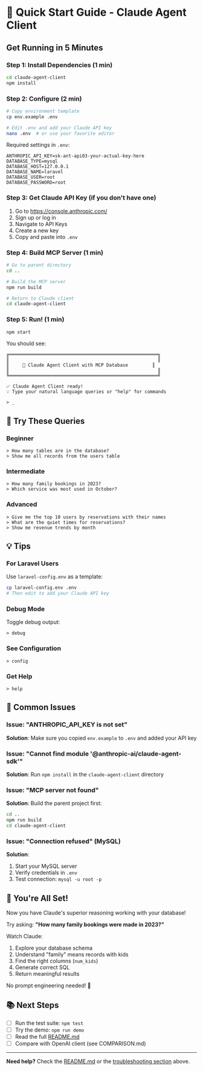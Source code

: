 # 🚀 Quick Start Guide - Claude Agent Client

## Get Running in 5 Minutes

### Step 1: Install Dependencies (1 min)

```bash
cd claude-agent-client
npm install
```

### Step 2: Configure (2 min)

```bash
# Copy environment template
cp env.example .env

# Edit .env and add your Claude API key
nano .env  # or use your favorite editor
```

Required settings in `.env`:
```env
ANTHROPIC_API_KEY=sk-ant-api03-your-actual-key-here
DATABASE_TYPE=mysql
DATABASE_HOST=127.0.0.1
DATABASE_NAME=laravel
DATABASE_USER=root
DATABASE_PASSWORD=root
```

### Step 3: Get Claude API Key (if you don't have one)

1. Go to https://console.anthropic.com/
2. Sign up or log in
3. Navigate to API Keys
4. Create a new key
5. Copy and paste into `.env`

### Step 4: Build MCP Server (1 min)

```bash
# Go to parent directory
cd ..

# Build the MCP server
npm run build

# Return to Claude client
cd claude-agent-client
```

### Step 5: Run! (1 min)

```bash
npm start
```

You should see:
```
╔═══════════════════════════════════════════════════════╗
║                                                       ║
║     🤖 Claude Agent Client with MCP Database         ║
║                                                       ║
╚═══════════════════════════════════════════════════════╝

✅ Claude Agent Client ready!
💡 Type your natural language queries or "help" for commands

> _
```

## 🎯 Try These Queries

### Beginner
```
> How many tables are in the database?
> Show me all records from the users table
```

### Intermediate
```
> How many family bookings in 2023?
> Which service was most used in October?
```

### Advanced
```
> Give me the top 10 users by reservations with their names
> What are the quiet times for reservations?
> Show me revenue trends by month
```

## 💡 Tips

### For Laravel Users
Use `laravel-config.env` as a template:
```bash
cp laravel-config.env .env
# Then edit to add your Claude API key
```

### Debug Mode
Toggle debug output:
```
> debug
```

### See Configuration
```
> config
```

### Get Help
```
> help
```

## 🐛 Common Issues

### Issue: "ANTHROPIC_API_KEY is not set"
**Solution**: Make sure you copied `env.example` to `.env` and added your API key

### Issue: "Cannot find module '@anthropic-ai/claude-agent-sdk'"
**Solution**: Run `npm install` in the `claude-agent-client` directory

### Issue: "MCP server not found"
**Solution**: Build the parent project first:
```bash
cd ..
npm run build
cd claude-agent-client
```

### Issue: "Connection refused" (MySQL)
**Solution**: 
1. Start your MySQL server
2. Verify credentials in `.env`
3. Test connection: `mysql -u root -p`

## 🎉 You're All Set!

Now you have Claude's superior reasoning working with your database!

Try asking: **"How many family bookings were made in 2023?"**

Watch Claude:
1. Explore your database schema
2. Understand "family" means records with kids
3. Find the right columns (`num_kids`)
4. Generate correct SQL
5. Return meaningful results

No prompt engineering needed! 🚀

## 📚 Next Steps

- [ ] Run the test suite: `npm test`
- [ ] Try the demo: `npm run demo`
- [ ] Read the full [README.md](README.md)
- [ ] Compare with OpenAI client (see COMPARISON.md)

---

**Need help?** Check the [README.md](README.md) or the [troubleshooting section](#common-issues) above.

